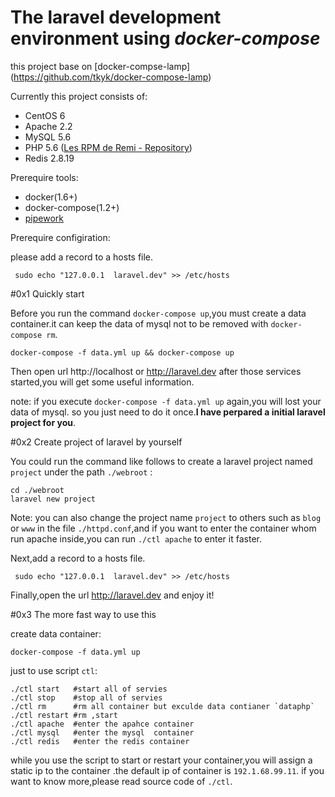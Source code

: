 # The laravel development environment using  *docker-compose*

this project base on [docker-compse-lamp] (https://github.com/tkyk/docker-compose-lamp)


Currently this project consists of:

- CentOS 6
- Apache 2.2
- MySQL 5.6
- PHP 5.6 ([Les RPM de Remi - Repository](http://rpms.famillecollet.com/))
- Redis 2.8.19

Prerequire tools:

- docker(1.6+)
- docker-compose(1.2+)
- [pipework](https://github.com/jpetazzo/pipework)

Prerequire configiration:

please add a record to a hosts file.

     sudo echo "127.0.0.1  laravel.dev" >> /etc/hosts


#0x1 Quickly start



Before you run the command  `docker-compose up`,you must create a data container.it can keep the data of mysql not to be removed with `docker-compose rm`.

    docker-compose -f data.yml up && docker-compose up

Then open url http://localhost or http://laravel.dev after those services started,you will get some useful information.

note:
     if you execute `docker-compose -f data.yml up` again,you will lost your data of mysql. so you just need to do it once.**I have perpared a initial laravel project for you**.
     

#0x2 Create project of laravel by yourself

You could run the command like follows to create a laravel project named `project` under the path `./webroot` :

    cd ./webroot
    laravel new project

Note: you can also change the project name `project` to others such as `blog` or `www` in the file `./httpd.conf`,and if you want to enter the container whom run apache inside,you can run `./ctl apache` to enter it faster.

Next,add a record to a hosts file.

     sudo echo "127.0.0.1  laravel.dev" >> /etc/hosts


Finally,open the url http://laravel.dev and enjoy it!

#0x3 The more fast way to use this

create data container:

    docker-compose -f data.yml up

just to use script `ctl`:
	
    ./ctl start   #start all of servies
    ./ctl stop    #stop all of servies
    ./ctl rm      #rm all container but exculde data contianer `dataphp`
    ./ctl restart #rm ,start
    ./ctl apache  #enter the apahce container
    ./ctl mysql   #enter the mysql  container
    ./ctl redis   #enter the redis container

while you use the script to start or restart your container,you will assign a static ip to the container .the default ip of container is `192.1.68.99.11`. if you want to know more,please read source code of `./ctl`.
